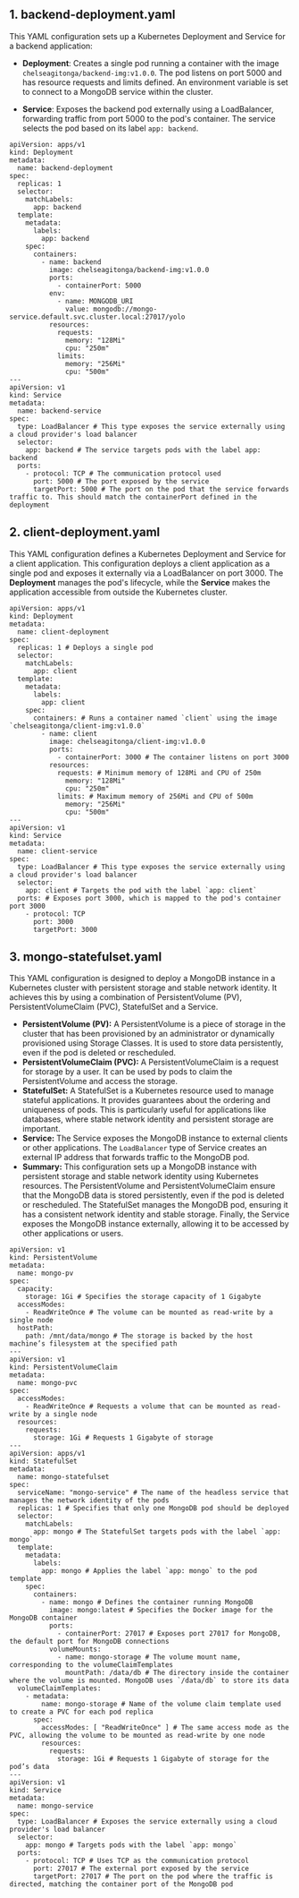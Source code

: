 ## 1. backend-deployment.yaml
This YAML configuration sets up a Kubernetes Deployment and Service for a backend application:

- **Deployment**: Creates a single pod running a container with the image `chelseagitonga/backend-img:v1.0.0`. The pod listens on port 5000 and has resource requests and limits defined. An environment variable is set to connect to a MongoDB service within the cluster.

- **Service**: Exposes the backend pod externally using a LoadBalancer, forwarding traffic from port 5000 to the pod's container. The service selects the pod based on its label `app: backend`.
```
apiVersion: apps/v1
kind: Deployment
metadata:
  name: backend-deployment
spec:
  replicas: 1
  selector:
    matchLabels:
      app: backend
  template:
    metadata:
      labels:
        app: backend
    spec:
      containers:
        - name: backend
          image: chelseagitonga/backend-img:v1.0.0
          ports:
            - containerPort: 5000
          env:
            - name: MONGODB_URI
              value: mongodb://mongo-service.default.svc.cluster.local:27017/yolo
          resources:
            requests:
              memory: "128Mi"
              cpu: "250m"
            limits:
              memory: "256Mi"
              cpu: "500m"
---
apiVersion: v1
kind: Service
metadata:
  name: backend-service
spec:
  type: LoadBalancer # This type exposes the service externally using a cloud provider's load balancer
  selector:
    app: backend # The service targets pods with the label app: backend
  ports:
    - protocol: TCP # The communication protocol used
      port: 5000 # The port exposed by the service
      targetPort: 5000 # The port on the pod that the service forwards traffic to. This should match the containerPort defined in the deployment
```

## 2. client-deployment.yaml
This YAML configuration defines a Kubernetes Deployment and Service for a client application.
This configuration deploys a client application as a single pod and exposes it externally via a LoadBalancer on port 3000. The **Deployment** manages the pod's lifecycle, while the **Service** makes the application accessible from outside the Kubernetes cluster.

```
apiVersion: apps/v1
kind: Deployment
metadata:
  name: client-deployment
spec:
  replicas: 1 # Deploys a single pod
  selector:
    matchLabels:
      app: client
  template:
    metadata:
      labels:
        app: client
    spec:
      containers: # Runs a container named `client` using the image `chelseagitonga/client-img:v1.0.0`
        - name: client
          image: chelseagitonga/client-img:v1.0.0
          ports:
            - containerPort: 3000 # The container listens on port 3000
          resources:
            requests: # Minimum memory of 128Mi and CPU of 250m
              memory: "128Mi"
              cpu: "250m"
            limits: # Maximum memory of 256Mi and CPU of 500m
              memory: "256Mi"
              cpu: "500m"
---
apiVersion: v1
kind: Service
metadata:
  name: client-service
spec:
  type: LoadBalancer # This type exposes the service externally using a cloud provider's load balancer
  selector:
    app: client # Targets the pod with the label `app: client`
  ports: # Exposes port 3000, which is mapped to the pod's container port 3000
    - protocol: TCP
      port: 3000
      targetPort: 3000
```

## 3. mongo-statefulset.yaml
This YAML configuration is designed to deploy a MongoDB instance in a Kubernetes cluster with persistent storage and stable network identity. It achieves this by using a combination of PersistentVolume (PV), PersistentVolumeClaim (PVC), StatefulSet and a Service.
- **PersistentVolume (PV):** A PersistentVolume is a piece of storage in the cluster that has been provisioned by an administrator or dynamically provisioned using Storage Classes. It is used to store data persistently, even if the pod is deleted or rescheduled.
- **PersistentVolumeClaim (PVC):** A PersistentVolumeClaim is a request for storage by a user. It can be used by pods to claim the PersistentVolume and access the storage.
- **StatefulSet:** A StatefulSet is a Kubernetes resource used to manage stateful applications. It provides guarantees about the ordering and uniqueness of pods. This is particularly useful for applications like databases, where stable network identity and persistent storage are important.
- **Service:** The Service exposes the MongoDB instance to external clients or other applications. The `LoadBalancer` type of Service creates an external IP address that forwards traffic to the MongoDB pod.
- **Summary:**
This configuration sets up a MongoDB instance with persistent storage and stable network identity using Kubernetes resources. The PersistentVolume and PersistentVolumeClaim ensure that the MongoDB data is stored persistently, even if the pod is deleted or rescheduled. The StatefulSet manages the MongoDB pod, ensuring it has a consistent network identity and stable storage. Finally, the Service exposes the MongoDB instance externally, allowing it to be accessed by other applications or users.

```
apiVersion: v1
kind: PersistentVolume
metadata:
  name: mongo-pv
spec:
  capacity:
    storage: 1Gi # Specifies the storage capacity of 1 Gigabyte
  accessModes:
    - ReadWriteOnce # The volume can be mounted as read-write by a single node
  hostPath:
    path: /mnt/data/mongo # The storage is backed by the host machine’s filesystem at the specified path
---
apiVersion: v1
kind: PersistentVolumeClaim
metadata:
  name: mongo-pvc
spec:
  accessModes:
    - ReadWriteOnce # Requests a volume that can be mounted as read-write by a single node
  resources:
    requests:
      storage: 1Gi # Requests 1 Gigabyte of storage
---
apiVersion: apps/v1
kind: StatefulSet
metadata:
  name: mongo-statefulset
spec:
  serviceName: "mongo-service" # The name of the headless service that manages the network identity of the pods
  replicas: 1 # Specifies that only one MongoDB pod should be deployed
  selector:
    matchLabels:
      app: mongo # The StatefulSet targets pods with the label `app: mongo`
  template:
    metadata:
      labels:
        app: mongo # Applies the label `app: mongo` to the pod template
    spec:
      containers:
        - name: mongo # Defines the container running MongoDB
          image: mongo:latest # Specifies the Docker image for the MongoDB container
          ports:
            - containerPort: 27017 # Exposes port 27017 for MongoDB, the default port for MongoDB connections
          volumeMounts:
            - name: mongo-storage # The volume mount name, corresponding to the volumeClaimTemplates
              mountPath: /data/db # The directory inside the container where the volume is mounted. MongoDB uses `/data/db` to store its data
  volumeClaimTemplates:
    - metadata:
        name: mongo-storage # Name of the volume claim template used to create a PVC for each pod replica
      spec:
        accessModes: [ "ReadWriteOnce" ] # The same access mode as the PVC, allowing the volume to be mounted as read-write by one node
        resources:
          requests:
            storage: 1Gi # Requests 1 Gigabyte of storage for the pod’s data
---
apiVersion: v1
kind: Service
metadata:
  name: mongo-service
spec:
  type: LoadBalancer # Exposes the service externally using a cloud provider's load balancer
  selector:
    app: mongo # Targets pods with the label `app: mongo`
  ports:
    - protocol: TCP # Uses TCP as the communication protocol
      port: 27017 # The external port exposed by the service
      targetPort: 27017 # The port on the pod where the traffic is directed, matching the container port of the MongoDB pod
```